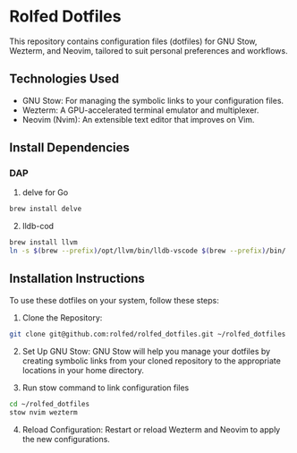 # Rolfed Dotfiles
This repository contains configuration files (dotfiles) for GNU Stow, Wezterm, and Neovim, tailored to suit personal preferences and workflows.

## Technologies Used
- GNU Stow: For managing the symbolic links to your configuration files.
- Wezterm: A GPU-accelerated terminal emulator and multiplexer.
- Neovim (Nvim): An extensible text editor that improves on Vim.

## Install Dependencies

### DAP
1. delve for Go 
```bash
brew install delve
```
2. lldb-cod
```bash
brew install llvm
ln -s $(brew --prefix)/opt/llvm/bin/lldb-vscode $(brew --prefix)/bin/
```


## Installation Instructions
To use these dotfiles on your system, follow these steps:

1. Clone the Repository:
```bash
git clone git@github.com:rolfed/rolfed_dotfiles.git ~/rolfed_dotfiles
```

2. Set Up GNU Stow:
GNU Stow will help you manage your dotfiles by creating symbolic links from your cloned repository to the appropriate locations in your home directory.

3. Run stow command to link configuration files
```bash
cd ~/rolfed_dotfiles
stow nvim wezterm
```

4. Reload Configuration:
Restart or reload Wezterm and Neovim to apply the new configurations.

